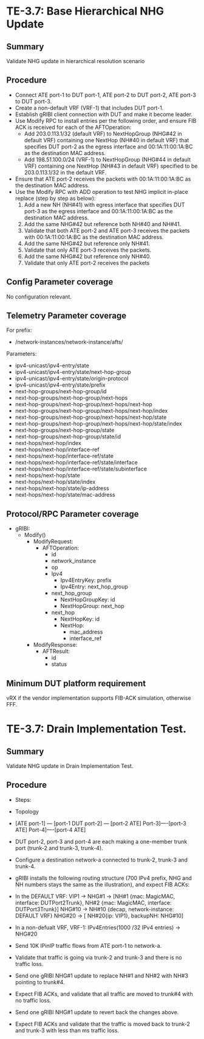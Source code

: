 # TE-3.7: Base Hierarchical NHG Update

## Summary

Validate NHG update in hierarchical resolution scenario

## Procedure

*   Connect ATE port-1 to DUT port-1, ATE port-2 to DUT port-2, ATE port-3 to
    DUT port-3.
*   Create a non-default VRF (VRF-1) that includes DUT port-1.
*   Establish gRIBI client connection with DUT and make it become leader.
*   Use Modify RPC to install entries per the following order, and ensure FIB
    ACK is received for each of the AFTOperation:
    *   Add 203.0.113.1/32 (default VRF) to NextHopGroup (NHG#42 in default VRF)
        containing one NextHop (NH#40 in default VRF) that specifies DUT port-2 as
        the egress interface and 00:1A:11:00:1A:BC as the destination MAC
        address.
    *   Add 198.51.100.0/24 (VRF-1) to NextHopGroup (NHG#44 in default VRF) containing one
        NextHop (NH#43 in default VRF) specified to be 203.0.113.1/32 in the default VRF.
*   Ensure that ATE port-2 receives the packets with 00:1A:11:00:1A:BC as
    the destination MAC address.
*   Use the Modify RPC with ADD operation to test NHG implicit in-place
    replace (step by step as below):
    1. Add a new NH (NH#41) with egress interface that specifies DUT port-3 as the
        egress interface and 00:1A:11:00:1A:BC as the destination MAC address.
    2. Add the same NHG#42 but reference both NH#40 and NH#41.
    3. Validate that both ATE port-2 and ATE port-3 receives the packets with 00:1A:11:00:1A:BC as the destination MAC address.
    4. Add the same NHG#42 but reference only NH#41.
    5. Validate that only ATE port-3 receives the packets.
    6. Add the same NHG#42 but reference only NH#40.
    7. Validate that only ATE port-2 receives the packets

## Config Parameter coverage

No configuration relevant.

## Telemetry Parameter coverage

For prefix:

*   /network-instances/network-instance/afts/

Parameters:

*   ipv4-unicast/ipv4-entry/state
*   ipv4-unicast/ipv4-entry/state/next-hop-group
*   ipv4-unicast/ipv4-entry/state/origin-protocol
*   ipv4-unicast/ipv4-entry/state/prefix
*   next-hop-groups/next-hop-group/id
*   next-hop-groups/next-hop-group/next-hops
*   next-hop-groups/next-hop-group/next-hops/next-hop
*   next-hop-groups/next-hop-group/next-hops/next-hop/index
*   next-hop-groups/next-hop-group/next-hops/next-hop/state
*   next-hop-groups/next-hop-group/next-hops/next-hop/state/index
*   next-hop-groups/next-hop-group/state
*   next-hop-groups/next-hop-group/state/id
*   next-hops/next-hop/index
*   next-hops/next-hop/interface-ref
*   next-hops/next-hop/interface-ref/state
*   next-hops/next-hop/interface-ref/state/interface
*   next-hops/next-hop/interface-ref/state/subinterface
*   next-hops/next-hop/state
*   next-hops/next-hop/state/index
*   next-hops/next-hop/state/ip-address
*   next-hops/next-hop/state/mac-address

## Protocol/RPC Parameter coverage

*   gRIBI:
    *   Modify()
        *   ModifyRequest:
            *   AFTOperation:
                *   id
                *   network_instance
                *   op
                *   Ipv4
                    *   Ipv4EntryKey: prefix
                    *   Ipv4Entry: next_hop_group
                *   next_hop_group
                    *   NextHopGroupKey: id
                    *   NextHopGroup: next_hop
                *   next_hop
                    *   NextHopKey: id
                    *   NextHop:
                        *   mac_address
                        *   interface_ref
        *   ModifyResponse:
            *   AFTResult:
                *   id
                *   status

## Minimum DUT platform requirement

vRX if the vendor implementation supports FIB-ACK simulation, otherwise FFF.

# TE-3.7: Drain Implementation Test.

## Summary

Validate NHG update in Drain Implementation Test.

## Procedure

*   Steps:
*   Topology
*   [ATE port-1] — [port-1 DUT port-2] — [port-2 ATE]
                                             Port-3]—-[port-3 ATE]
                                             Port-4]—-[port-4 ATE]
*   DUT port-2, port-3 and port-4 are each making a one-member trunk port (trunk-2 and trunk-3, trunk-4).
*   Configure a destination network-a connected to trunk-2, trunk-3 and trunk-4.
*   gRIBI installs the following routing structure (700 IPv4 prefix, NHG and NH numbers stays the same as the             illustration), and expect FIB ACKs:
*   In the DEFAULT VRF:
    VIP1 -> NHG#1 -> [NH#1 {mac: MagicMAC, interface: DUTPort2Trunk}, NH#2 {mac: MagicMAC, interface: DUTPort3Trunk}]
    NHG#10 -> NH#10 {decap, network-instance: DEFAULT VRF}
    NHG#20 -> [ NH#20{ip: VIP1}, backupNH: NHG#10]

*   In a non-defualt VRF, VRF-1:
    IPv4Entries(1000 /32 IPv4 entries) -> NHG#20

*   Send 10K IPinIP traffic flows from ATE port-1 to network-a. 
*   Validate that traffic is going via trunk-2 and trunk-3 and  there is no traffic loss.
*   Send one gRIBI NHG#1 update to replace NH#1 and NH#2 with NH#3 pointing to trunk#4. 
*   Expect FIB ACKs, and validate that all traffic are moved to trunk#4 with no traffic loss.
*   Send one gRIBI NHG#1 update to revert back the changes above. 
*   Expect FIB ACKs and validate that the traffic is moved back to trunk-2 and trunk-3 with less than <xx> ms traffic loss.
